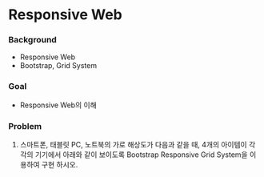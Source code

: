# Responsive Web

### Background

- Responsive Web
- Bootstrap, Grid System

### Goal 

- Responsive Web의 이해



### Problem

1. 스마트폰, 태블릿 PC, 노트북의 가로 해상도가 다음과 같을 때, 4개의 아이템이 각각의 기기에서 아래와 같이 보이도록 Bootstrap Responsive Grid System을 이용하여 구현 하시오.

